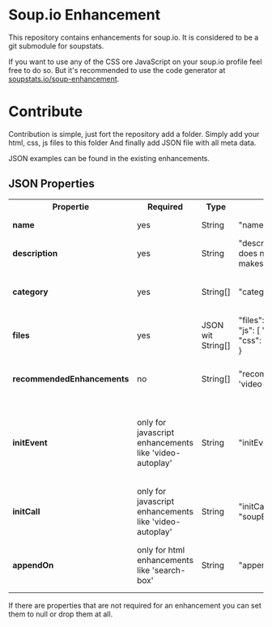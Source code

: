 # Soup.io Enhancement
This repository contains enhancements for soup.io. It is considered to be a git submodule for soupstats. 

If you want to use any of the CSS ore JavaScript on your soup.io profile feel free to do so. But it's recommended to use the code generator at 
[soupstats.io/soup-enhancement](http://soupstats.io/soup-enhancement).

# Contribute
Contribution is simple, just fort the repository add a folder. Simply add your html, css, js files to this folder 
And finally add JSON file with all meta data.
 
JSON examples can be found in the existing enhancements.

## JSON Properties

<table>
    <tr>
        <th>Propertie</th>
        <th>Required</th>
        <th>Type</th>
        <th>example</th>
        <th>Description</th>
    </tr>
    <tr>
        <td><strong>name</strong></td>
        <td>yes</td>
        <td>String</td>
        <td>"name": "Awesome enhancement"</td>
        <td>Short clear title of the enhancement.</td>
    </tr>
    <tr>
        <td><strong>description</strong></td>
        <td>yes</td>
        <td>String</td>
        <td>"description": "This enhancement does nothing in particular, but it makes your soup more awesome"</td>
        <td>Fully description what this enhancement is good for.</td>
    </tr>
    <tr>
        <td><strong>category</strong></td>
        <td>yes</td>
        <td>String[]</td>
        <td>"category": [ "fun", "avatars" ]</td>
        <td>Think about how you would categorise your enhancement and write these categories in a String
        array.</td>
    </tr>
    <tr>
        <td><strong>files</strong></td>
        <td>yes</td>
        <td>JSON wit String[]</td>
        <td>
        "files": { <br>
            "js": [ 'file-01.js', 'file-02.js' ],<br>
            "css": [ 'my_style.css' ]<br>
        } </td>
        <td>A JSON file which includes a list af all needed files of the enhancement sorted by type.</td>
    </tr>
    <tr>
        <td><strong>recommendedEnhancements</strong></td>
        <td>no</td>
        <td>String[]</td>
        <td>"recommendedEnhancements": [ 'video-mute', 'video-autoplay' ]</td>
        <td>Recommend other enhancements if the would complement your enhancement.</td>
    </tr>    
    <tr>
        <td><strong>initEvent</strong></td>
        <td>only for javascript enhancements like 'video-autoplay'</td>
        <td>String</td>
        <td>"initEvent": "DOMContentLoaded"</td>
        <td>Most likely it will be the 'DOMContentLoaded' event, but it can be any other javascript event where a
        eventListener can be added by ```document.addEventListener( "DOMContentLoaded", function )```.</td>
    </tr>
    <tr>
        <td><strong>initCall</strong></td>
        <td>only for javascript enhancements like 'video-autoplay'</td>
        <td>String</td>
        <td>"initCall": "soupENH_awesomeFunctionName</td>
        <td>Contains the name of the function which acts as entry point for your enhancement. This function will be called
        by the event set in 'initEvent'.</td>
    </tr>
    <tr>
        <td><strong>appendOn</strong></td>
        <td>only for html enhancements like 'search-box'</td>
        <td>String</td>
        <td>"appendOn": "body"</td>
        <td>The html tag name on which the html enhancement will be appended. If there are more then one tage of this 
        type, the first one will be used.</td>
    </tr>
</table>

If there are properties that are not required for an enhancement you can set them to null or drop them at all.
